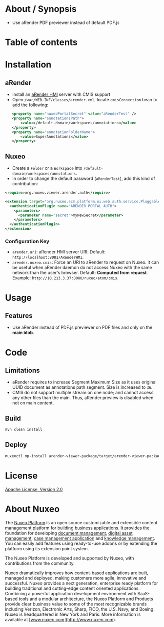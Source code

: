# About / Synopsis

* Use aRender PDF previewer instead of default PDF.js

# Table of contents

# Installation

## aRender

- Install an [aRender HMI](http://www.arender.fr/) server with CMIS support
- Open `/war/WEB-INF/classes/arender.xml`, locate `cmisConnection` bean to add the following:
 ```xml
    <property name="nuxeoPortalSecret" value="aRenderTest" />
    <property name="annotationsPath">
        <value>/default-domain/workspaces/annotations</value>
    </property>
    <property name="annotationFolderName">
        <value>SuperAnnotations</value>
    </property>
 ```

## Nuxeo

- Create a `Folder` or a `Workspace` into `/default-domain/workspaces/annotations`.
- In order to change the default password (`aRenderTest`), add this kind of contribution:
 ```xml
 <require>org.nuxeo.viewer.arender.auth</require>
 
 <extension target="org.nuxeo.ecm.platform.ui.web.auth.service.PluggableAuthenticationService" point="authenticators">
   <authenticationPlugin name="ARENDER_PORTAL_AUTH">
     <parameters>
       <parameter name="secret">myNewSecret</parameter>
     </parameters>
   </authenticationPlugin>
 </extension>
 ```

### Configuration Key

- `arender.uri`: aRender HMI server URI. Default: `http://localhost:8081/ARenderHMI`.
- `arender.nuxeo.cmis`: Force an URI to aRender to request on Nuxeo. It can be useful when aRender daemon do not access Nuxeo with the same network than the user's browser. Default: **Computed from request**. Example: `http://10.213.3.37:8080/nuxeo/atom/cmis`.

# Usage

## Features

- Use aRender instead of PDF.js previewer on PDF files and only on the **main blob**.

# Code
## Limitations

- aRender requires to increase Segment Maximum Size as it uses original UUID document as annotations path segment. Size is increased to `36`.
- CMIS do not support multiple stream on one node; and cannot access any other files than the main. Thus, aRender preview is disabled when not on main content.

## Build

```bash
mvn clean install
```

## Deploy

```bash
nuxeoctl mp-install arender-viewer-package/target/arender-viewer-package-*zip
```

# License

[Apache License, Version 2.0](http://www.apache.org/licenses/LICENSE-2.0.html)

# About Nuxeo

The [Nuxeo Platform](http://www.nuxeo.com/products/content-management-platform/) is an open source customizable and extensible content management platform for building business applications. It provides the foundation for developing [document management](http://www.nuxeo.com/solutions/document-management/), [digital asset management](http://www.nuxeo.com/solutions/digital-asset-management/), [case management application](http://www.nuxeo.com/solutions/case-management/) and [knowledge management](http://www.nuxeo.com/solutions/advanced-knowledge-base/). You can easily add features using ready-to-use addons or by extending the platform using its extension point system.

The Nuxeo Platform is developed and supported by Nuxeo, with contributions from the community.

Nuxeo dramatically improves how content-based applications are built, managed and deployed, making customers more agile, innovative and successful. Nuxeo provides a next generation, enterprise ready platform for building traditional and cutting-edge content oriented applications. Combining a powerful application development environment with
SaaS-based tools and a modular architecture, the Nuxeo Platform and Products provide clear business value to some of the most recognizable brands including Verizon, Electronic Arts, Sharp, FICO, the U.S. Navy, and Boeing. Nuxeo is headquartered in New York and Paris.
More information is available at [www.nuxeo.com](http://www.nuxeo.com).